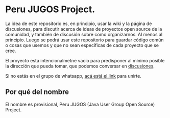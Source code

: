 # Peru JUGOS Project.

La idea de este repositorio es, en principio, usar la wiki y la página de discusiones, para discutir acerca de ideas de proyectos open source de la comunidad, y también de discusión sobre como organizarnos. Al menos al principio. Luego se podrá usar este repositorio para guardar código común o cosas que usemos y que no sean específicas de cada proyecto que se cree.

El proyecto está intencionalmetne vacío para predisponer al mínimo posible la dirección que pueda tomar, que podemos conversar en [discusiones](https://github.com/alcarraz/peru-jugos-project/discussions).

Si no estás en el grupo de whatsapp, [acá está el link](https://chat.whatsapp.com/LwDvPAzFsOXJZ4rRiGisSf) para unirte.

## Por qué del nombre

El nombre es provisional, Peru JUGOS (Java User Group Open Source) Project.
